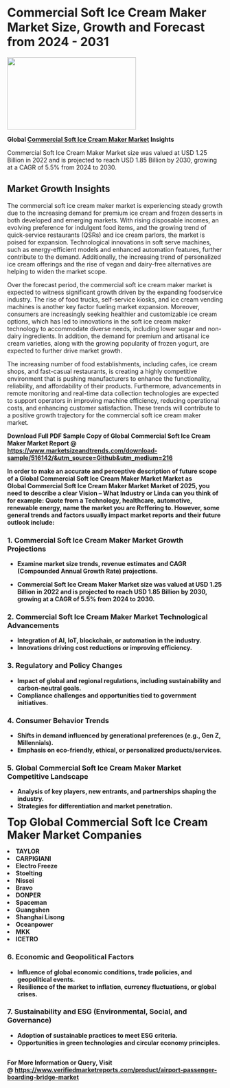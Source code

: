 <H1>Commercial Soft Ice Cream Maker Market Size, Growth and Forecast from 2024 - 2031</H1><img class="aligncenter size-medium wp-image-584254" src="https://thirdeyenews.in/wp-content/uploads/2024/09/Global-Market-Research-300x168.jpeg" alt="" width="300" height="168" /><p><strong>Global&nbsp;<a href="https://www.marketsizeandtrends.com/download-sample/516142/&amp;utm_source=Github&utm_medium=216">Commercial Soft Ice Cream Maker Market</a> Insights</strong></p><p>Commercial Soft Ice Cream Maker Market size was valued at USD 1.25 Billion in 2022 and is projected to reach USD 1.85 Billion by 2030, growing at a CAGR of 5.5% from 2024 to 2030.</p><p><h2>Market Growth Insights</h2> <p>The commercial soft ice cream maker market is experiencing steady growth due to the increasing demand for premium ice cream and frozen desserts in both developed and emerging markets. With rising disposable incomes, an evolving preference for indulgent food items, and the growing trend of quick-service restaurants (QSRs) and ice cream parlors, the market is poised for expansion. Technological innovations in soft serve machines, such as energy-efficient models and enhanced automation features, further contribute to the demand. Additionally, the increasing trend of personalized ice cream offerings and the rise of vegan and dairy-free alternatives are helping to widen the market scope.</p> <p><strong></strong></p> <p>Over the forecast period, the commercial soft ice cream maker market is expected to witness significant growth driven by the expanding foodservice industry. The rise of food trucks, self-service kiosks, and ice cream vending machines is another key factor fueling market expansion. Moreover, consumers are increasingly seeking healthier and customizable ice cream options, which has led to innovations in the soft ice cream maker technology to accommodate diverse needs, including lower sugar and non-dairy ingredients. In addition, the demand for premium and artisanal ice cream varieties, along with the growing popularity of frozen yogurt, are expected to further drive market growth.</p> <p>The increasing number of food establishments, including cafes, ice cream shops, and fast-casual restaurants, is creating a highly competitive environment that is pushing manufacturers to enhance the functionality, reliability, and affordability of their products. Furthermore, advancements in remote monitoring and real-time data collection technologies are expected to support operators in improving machine efficiency, reducing operational costs, and enhancing customer satisfaction. These trends will contribute to a positive growth trajectory for the commercial soft ice cream maker market.</p> <p><strong></p><p><span class=""><strong>Download Full PDF Sample Copy of Global Commercial Soft Ice Cream Maker Market Report</strong> @ <a href="https://www.marketsizeandtrends.com/download-sample/516142/&amp;utm_source=Github&utm_medium=216" target="_blank">https://www.marketsizeandtrends.com/download-sample/516142/&amp;utm_source=Github&utm_medium=216</a></span></p><p>In order to make an accurate and perceptive description of future scope of a Global&nbsp;Commercial Soft Ice Cream Maker Market Market as Global&nbsp;Commercial Soft Ice Cream Maker Market Market of 2025, you need to describe a clear Vision &ndash; What Industry or Linda can you think of for example: Quote from a Technology, healthcare, automotive, renewable energy, name the market you are Reffering to. However, some general trends and factors usually impact market reports and their future outlook include:</p><h3>1.&nbsp;<strong>Commercial Soft Ice Cream Maker Market Growth Projections</strong></h3><ul><li>Examine market size trends, revenue estimates and CAGR (Compounded Annual Growth Rate) projections.</li><li><p>Commercial Soft Ice Cream Maker Market size was valued at USD 1.25 Billion in 2022 and is projected to reach USD 1.85 Billion by 2030, growing at a CAGR of 5.5% from 2024 to 2030.</p></li></ul><h3>2.&nbsp;<strong>Commercial Soft Ice Cream Maker Market Technological Advancements</strong></h3><ul><li>Integration of AI, IoT, blockchain, or automation in the industry.</li><li>Innovations driving cost reductions or improving efficiency.</li></ul><h3>3.&nbsp;<strong>Regulatory and Policy Changes</strong></h3><ul><li>Impact of global and regional regulations, including sustainability and carbon-neutral goals.</li><li>Compliance challenges and opportunities tied to government initiatives.</li></ul><h3>4.&nbsp;<strong>Consumer Behavior Trends</strong></h3><ul><li>Shifts in demand influenced by generational preferences (e.g., Gen Z, Millennials).</li><li>Emphasis on eco-friendly, ethical, or personalized products/services.</li></ul><h3>5.&nbsp;<strong>Global Commercial Soft Ice Cream Maker Market Competitive Landscape</strong></h3><ul><li>Analysis of key players, new entrants, and partnerships shaping the industry.</li><li>Strategies for differentiation and market penetration.</li></ul><p data-pm-slice="1 1 []"><span style="color: inherit; font-family: inherit; font-size: 25px;">Top Global Commercial Soft Ice Cream Maker Market Companies</span></p><div class="" data-test-id=""><p><li>TAYLOR</li><li> CARPIGIANI</li><li> Electro Freeze</li><li> Stoelting</li><li> Nissei</li><li> Bravo</li><li> DONPER</li><li> Spaceman</li><li> Guangshen</li><li> Shanghai Lisong</li><li> Oceanpower</li><li> MKK</li><li> ICETRO</li></p></div><h3>6.&nbsp;<strong>Economic and Geopolitical Factors</strong></h3><ul><li>Influence of global economic conditions, trade policies, and geopolitical events.</li><li>Resilience of the market to inflation, currency fluctuations, or global crises.</li></ul><h3>7.&nbsp;<strong>Sustainability and ESG (Environmental, Social, and Governance)</strong></h3><ul><li>Adoption of sustainable practices to meet ESG criteria.</li><li>Opportunities in green technologies and circular economy principles.</li></ul><h2><strong style="font-size: 14px;">For More Information or Query, Visit @&nbsp;</strong><a style="background-color: #ffffff; font-size: 14px;" href="https://www.marketsizeandtrends.com/report/commercial-soft-ice-cream-maker-market/" target="_blank">https://www.verifiedmarketreports.com/product/airport-passenger-boarding-bridge-market</a></h2>
